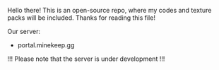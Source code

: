 Hello there! This is an open-source repo, where my codes and texture packs will be included. Thanks for reading this file!

Our server:
- portal.minekeep.gg

!!! Please note that the server is under development !!!
